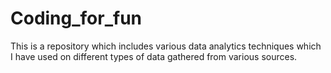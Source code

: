# Coding_for_fun
This is a repository which includes various data analytics techniques which I have used on different types of data gathered from various sources.
